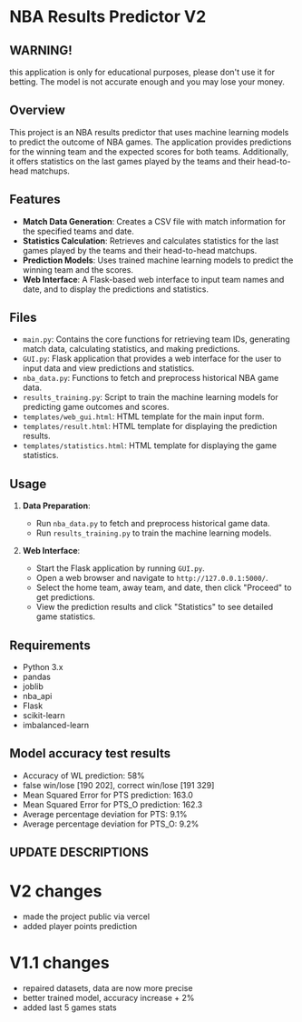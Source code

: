 # NBA Results Predictor V2

## WARNING!
this application is only for educational purposes, please don't use it for betting. The model is not accurate enough and you may lose your money.

## Overview

This project is an NBA results predictor that uses machine learning models to predict the outcome of NBA games. The application provides predictions for the winning team and the expected scores for both teams. Additionally, it offers statistics on the last games played by the teams and their head-to-head matchups.

## Features

- **Match Data Generation**: Creates a CSV file with match information for the specified teams and date.
- **Statistics Calculation**: Retrieves and calculates statistics for the last games played by the teams and their head-to-head matchups.
- **Prediction Models**: Uses trained machine learning models to predict the winning team and the scores.
- **Web Interface**: A Flask-based web interface to input team names and date, and to display the predictions and statistics.

## Files

- `main.py`: Contains the core functions for retrieving team IDs, generating match data, calculating statistics, and making predictions.
- `GUI.py`: Flask application that provides a web interface for the user to input data and view predictions and statistics.
- `nba_data.py`: Functions to fetch and preprocess historical NBA game data.
- `results_training.py`: Script to train the machine learning models for predicting game outcomes and scores.
- `templates/web_gui.html`: HTML template for the main input form.
- `templates/result.html`: HTML template for displaying the prediction results.
- `templates/statistics.html`: HTML template for displaying the game statistics.

## Usage

1. **Data Preparation**:
   - Run `nba_data.py` to fetch and preprocess historical game data.
   - Run `results_training.py` to train the machine learning models.

2. **Web Interface**:
   - Start the Flask application by running `GUI.py`.
   - Open a web browser and navigate to `http://127.0.0.1:5000/`.
   - Select the home team, away team, and date, then click "Proceed" to get predictions.
   - View the prediction results and click "Statistics" to see detailed game statistics.

## Requirements

- Python 3.x
- pandas
- joblib
- nba_api
- Flask
- scikit-learn
- imbalanced-learn

## Model accuracy test results

- Accuracy of WL prediction: 58%
- false win/lose [190 202], correct win/lose [191 329]
- Mean Squared Error for PTS prediction: 163.0
- Mean Squared Error for PTS_O prediction: 162.3
- Average percentage deviation for PTS: 9.1%
- Average percentage deviation for PTS_O: 9.2%

## UPDATE DESCRIPTIONS
# V2 changes
- made the project public via vercel
- added player points prediction

# V1.1 changes
- repaired datasets, data are now more precise
- better trained model, accuracy increase + 2%
- added last 5 games stats

